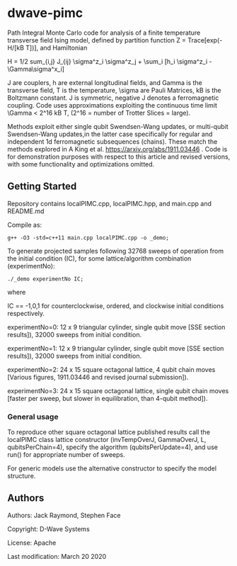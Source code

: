 # dwave-pimc

Path Integral Monte Carlo code for analysis of a finite temperature transverse field Ising model, defined by partition function Z = Trace[exp(-H/[kB T])], and Hamiltonian

H = 1/2 sum_{i,j} J_{ij} \sigma^z_i \sigma^z_j +  \sum_i [h_i \sigma^z_i - \Gamma\sigma^x_i]

J are couplers, h are external longitudinal fields, and Gamma is the transverse field, T is the temperature, \sigma are Pauli Matrices, kB is the Boltzmann constant. J is symmetric, negative J denotes a ferromagnetic coupling. Code uses approximations exploiting the continuous time limit \Gamma < 2^16 kB T, (2^16 = number of Trotter Slices = large).  
 
   Methods exploit either single qubit Swendsen-Wang updates, or multi-qubit Swendsen-Wang updates,in the latter case specifically for regular and independent 1d ferromagnetic subsequences (chains). These match the methods explored in A King et al. https://arxiv.org/abs/1911.03446 . Code is for demonstration purposes with respect to this article and revised versions, with some functionality and optimizations omitted.

## Getting Started

Repository contains localPIMC.cpp, localPIMC.hpp, and main.cpp and README.md

Compile as:
```
g++ -O3 -std=c++11 main.cpp localPIMC.cpp -o _demo;
```
To generate projected samples following 32768 sweeps of operation from the initial condition (IC), for some lattice/algorithm combination (experimentNo):
```
./_demo experimentNo IC;
```
where 

IC == -1,0,1 for counterclockwise, ordered, and clockwise initial conditions respectively.

experimentNo=0: 12 x 9 triangular cylinder, single qubit move [SSE section results]), 32000 sweeps from initial condition.

experimentNo=1: 12 x 9 triangular cylinder, single qubit move [SSE section results]), 32000 sweeps from initial condition.

experimentNo=2: 24 x 15 square octagonal lattice, 4 qubit chain moves [Various figures, 1911.03446 and revised journal submission]).

experimentNo=3: 24 x 15 square octagonal lattice, single qubit chain moves [faster per sweep, but slower in equilibration, than 4-qubit method]).
 
### General usage

To  reproduce other square octagonal lattice published results call the localPIMC class lattice constructor (invTempOverJ, GammaOverJ, L, qubitsPerChain=4), specify the algorithm (qubitsPerUpdate=4), and use run() for appropriate number of sweeps.

   For generic models use the alternative constructor to specify the model structure.

## Authors


   Authors: Jack Raymond, Stephen Face

Copyright: D-Wave Systems

License: Apache

Last modification: March 20 2020
